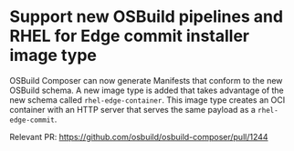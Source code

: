 # Support new OSBuild pipelines and RHEL for Edge commit installer image type

OSBuild Composer can now generate Manifests that conform to the new OSBuild
schema.  A new image type is added that takes advantage of the new schema
called `rhel-edge-container`.  This image type creates an OCI container with an
HTTP server that serves the same payload as a `rhel-edge-commit`.

Relevant PR: https://github.com/osbuild/osbuild-composer/pull/1244
